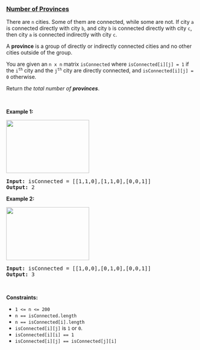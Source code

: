 ### [Number of Provinces](https://leetcode.com/problems/number-of-provinces)

<p>There are <code>n</code> cities. Some of them are connected, while some are not. If city <code>a</code> is connected directly with city <code>b</code>, and city <code>b</code> is connected directly with city <code>c</code>, then city <code>a</code> is connected indirectly with city <code>c</code>.</p>

<p>A <strong>province</strong> is a group of directly or indirectly connected cities and no other cities outside of the group.</p>

<p>You are given an <code>n x n</code> matrix <code>isConnected</code> where <code>isConnected[i][j] = 1</code> if the <code>i<sup>th</sup></code> city and the <code>j<sup>th</sup></code> city are directly connected, and <code>isConnected[i][j] = 0</code> otherwise.</p>

<p>Return <em>the total number of <strong>provinces</strong></em>.</p>

<p>&nbsp;</p>
<p><strong class="example">Example 1:</strong></p>
<img alt="" src="https://assets.leetcode.com/uploads/2020/12/24/graph1.jpg" style="width: 222px; height: 142px;" />
<pre>
<strong>Input:</strong> isConnected = [[1,1,0],[1,1,0],[0,0,1]]
<strong>Output:</strong> 2
</pre>

<p><strong class="example">Example 2:</strong></p>
<img alt="" src="https://assets.leetcode.com/uploads/2020/12/24/graph2.jpg" style="width: 222px; height: 142px;" />
<pre>
<strong>Input:</strong> isConnected = [[1,0,0],[0,1,0],[0,0,1]]
<strong>Output:</strong> 3
</pre>

<p>&nbsp;</p>
<p><strong>Constraints:</strong></p>

<ul>
	<li><code>1 &lt;= n &lt;= 200</code></li>
	<li><code>n == isConnected.length</code></li>
	<li><code>n == isConnected[i].length</code></li>
	<li><code>isConnected[i][j]</code> is <code>1</code> or <code>0</code>.</li>
	<li><code>isConnected[i][i] == 1</code></li>
	<li><code>isConnected[i][j] == isConnected[j][i]</code></li>
</ul>
